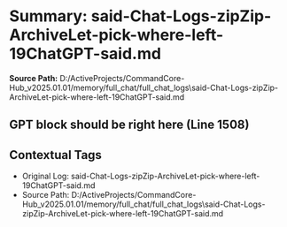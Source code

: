 # Summary: said-Chat-Logs-zipZip-ArchiveLet-pick-where-left-19ChatGPT-said.md

**Source Path:** D:/ActiveProjects/CommandCore-Hub_v2025.01.01/memory/full_chat/full_chat_logs\said-Chat-Logs-zipZip-ArchiveLet-pick-where-left-19ChatGPT-said.md

## GPT block should be right here (Line 1508)

## Contextual Tags
- Original Log: said-Chat-Logs-zipZip-ArchiveLet-pick-where-left-19ChatGPT-said.md
- Source Path: D:/ActiveProjects/CommandCore-Hub_v2025.01.01/memory/full_chat/full_chat_logs\said-Chat-Logs-zipZip-ArchiveLet-pick-where-left-19ChatGPT-said.md
